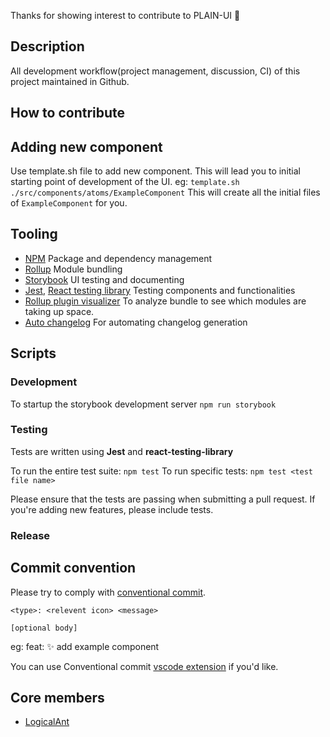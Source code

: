 Thanks for showing interest to contribute to PLAIN-UI 💖

## Description
All development workflow(project management, discussion, CI) of this project maintained in Github.
 
## How to contribute

## Adding new component
Use template.sh file to add new component. This will lead you to initial starting point of development of the UI.
eg: `template.sh ./src/components/atoms/ExampleComponent`
This will create all the initial files of `ExampleComponent` for you.
## Tooling
- [NPM](https://www.npmjs.com) Package and dependency management
- [Rollup](https://rollupjs.org) Module bundling
- [Storybook](https://storybook.js.org) UI testing and documenting
- [Jest](https://jestjs.io), [React testing library](https://testing-library.com/docs/react-testing-library/intro/) Testing components and functionalities
- [Rollup plugin visualizer](https://github.com/btd/rollup-plugin-visualizer) To analyze bundle to see which modules are taking up space.
- [Auto changelog](https://github.com/cookpete/auto-changelog) For automating changelog generation

## Scripts

### Development
To startup the storybook development server `npm run storybook`
### Testing
Tests are written using **Jest** and **react-testing-library**

To run the entire test suite: `npm test`
To run specific tests: `npm test <test file name>`

Please ensure that the tests are passing when submitting a pull request. If you're adding new features, please include tests.
### Release

## Commit convention
Please try to comply with [conventional commit](https://www.conventionalcommits.org/en/v1.0.0/).
```
<type>: <relevent icon> <message>

[optional body]
```
eg:
feat: :sparkles: add example component

You can use Conventional commit [vscode extension](https://marketplace.visualstudio.com/items?itemName=vivaxy.vscode-conventional-commits) if you'd like.
## Core members
- [LogicalAnt](https://github.com/LogicalAnt)
